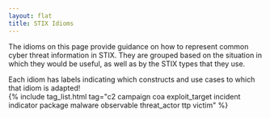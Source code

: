 ```yaml
---
layout: flat
title: STIX Idioms
---
```


<link href="/css/idioms.css" rel="stylesheet"/>

The idioms on this page provide guidance on how to represent common cyber threat
information in STIX. They are grouped based on the situation in which they would
be useful, as well as by the STIX types that they use.  

<span class="alert alert-info">
	Each idiom has labels indicating which constructs and use cases to which that idiom is adapted!
</span>

<div class="row">
  <div class="col-md-12">
    {% include tag_list.html tag="c2 campaign coa exploit_target incident indicator package malware observable threat_actor ttp victim" %}
  </div>
</div>
